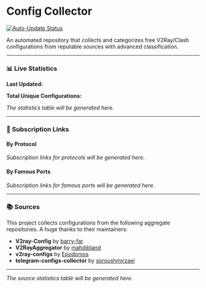# Config Collector

[![Auto-Update Status](https://github.com/hamed1124/port-based-v2ray-configs/actions/workflows/main.yml/badge.svg)](https://github.com/hamed1124/port-based-v2ray-configs/actions/workflows/main.yml)

An automated repository that collects and categorizes free V2Ray/Clash configurations from reputable sources with advanced classification.

---

### 📊 Live Statistics

**Last Updated:** <!-- UPDATE_TIME -->

**Total Unique Configurations:** <!-- TOTAL_CONFIGS -->

<!-- STATS_TABLE_START -->
*The statistics table will be generated here.*
<!-- STATS_TABLE_END -->

---

### 🚀 Subscription Links

#### By Protocol

<!-- PROTOCOL_LINKS_START -->
*Subscription links for protocols will be generated here.*
<!-- PROTOCOL_LINKS_END -->

#### By Famous Ports

<!-- PORT_LINKS_START -->
*Subscription links for famous ports will be generated here.*
<!-- PORT_LINKS_END -->

---

### 📚 Sources

This project collects configurations from the following aggregate repositories. A huge thanks to their maintainers:

- **V2ray-Config** by [barry-far](https://github.com/barry-far/V2ray-Config)
- **V2RayAggregator** by [mahdibland](https://github.com/mahdibland/V2RayAggregator)
- **v2ray-configs** by [Epodonios](https://github.com/Epodonios/v2ray-configs)
- **telegram-configs-collector** by [soroushmirzaei](https://github.com/soroushmirzaei/telegram-configs-collector)

<!-- SOURCE_STATS_START -->
---
*The source statistics table will be generated here.*
<!-- SOURCE_STATS_END -->
